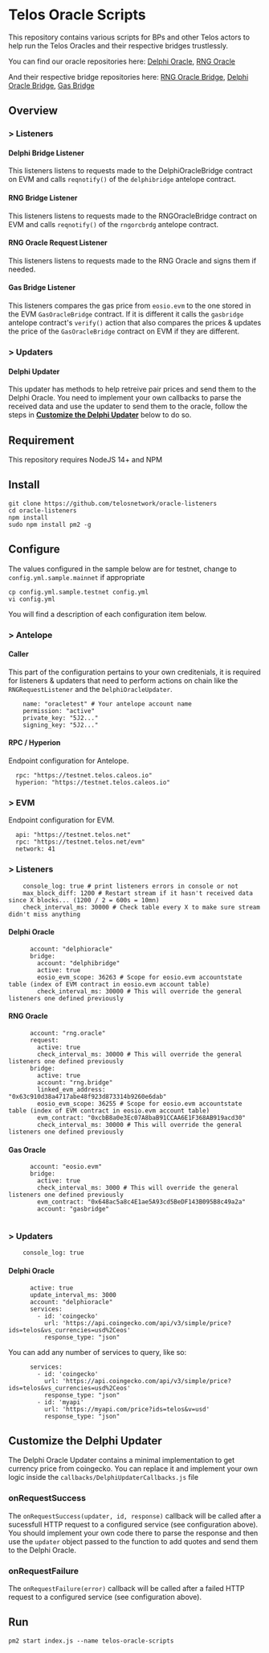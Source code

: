 # Telos Oracle Scripts

This repository contains various scripts for BPs and other Telos actors to help run the Telos Oracles and their respective bridges trustlessly.

You can find our oracle repositories here: [Delphi Oracle](https://github.com/telosnetwork/delphioracle), [RNG Oracle](https://github.com/telosnetwork/telos-oracle-rng)

And their respective bridge repositories here: [RNG Oracle Bridge](https://github.com/telosnetwork/rng-oracle-bridge), [Delphi Oracle Bridge](https://github.com/telosnetwork/delphi-oracle-bridge), [Gas Bridge](https://github.com/telosnetwork/gas-oracle-bridge)

## Overview

### > Listeners

####   Delphi Bridge Listener

This listeners listens to requests made to the DelphiOracleBridge contract on EVM and calls `reqnotify()` of the `delphibridge` antelope contract.

####   RNG Bridge Listener

This listeners listens to requests made to the RNGOracleBridge contract on EVM and calls `reqnotify()` of the `rngorcbrdg` antelope contract.

####   RNG Oracle Request Listener

This listeners listens to requests made to the RNG Oracle and signs them if needed.

####   Gas Bridge Listener

This listeners compares the gas price from `eosio.evm` to the one stored in the EVM `GasOracleBridge` contract. If it is different it calls the `gasbridge` antelope contract's `verify()` action that also compares the prices & updates the price of the `GasOracleBridge` contract on EVM if they are different.

### > Updaters

####   Delphi Updater

This updater has methods to help retreive pair prices and send them to the Delphi Oracle. You need to implement your own callbacks to parse the received data and use the updater to send them to the oracle, follow the steps in **[Customize the Delphi Updater](https://github.com/telosnetwork/telos-oracle-scripts#customize-the-delphi-updater)** below to do so.

## Requirement

This repository requires NodeJS 14+ and NPM

## Install

```
git clone https://github.com/telosnetwork/oracle-listeners
cd oracle-listeners
npm install
sudo npm install pm2 -g
```

## Configure

The values configured in the sample below are for testnet, change to `config.yml.sample.mainnet` if appropriate

```
cp config.yml.sample.testnet config.yml
vi config.yml 
```
You will find a description of each configuration item below.

### > Antelope

#### Caller

This part of the configuration pertains to your own creditenials, it is required for listeners & updaters that need to perform actions on chain like the `RNGRequestListener` and the `DelphiOracleUpdater`.

```
    name: "oracletest" # Your antelope account name
    permission: "active" 
    private_key: "5J2..."
    signing_key: "5J2..."
```

#### RPC / Hyperion

Endpoint configuration for Antelope.


```
  rpc: "https://testnet.telos.caleos.io"
  hyperion: "https://testnet.telos.caleos.io"
```

### > EVM

Endpoint configuration for EVM.

```
  api: "https://testnet.telos.net"
  rpc: "https://testnet.telos.net/evm"
  network: 41
```

### > Listeners

```
    console_log: true # print listeners errors in console or not
    max_block_diff: 1200 # Restart stream if it hasn't received data since X blocks... (1200 / 2 = 600s = 10mn)
    check_interval_ms: 30000 # Check table every X to make sure stream didn't miss anything
```

#### Delphi Oracle

```
      account: "delphioracle"
      bridge:
        account: "delphibridge"
        active: true
        eosio_evm_scope: 36263 # Scope for eosio.evm accountstate table (index of EVM contract in eosio.evm account table)
        check_interval_ms: 30000 # This will override the general listeners one defined previously
```

#### RNG Oracle


```
      account: "rng.oracle"
      request:
        active: true
        check_interval_ms: 30000 # This will override the general listeners one defined previously
      bridge:
        active: true
        account: "rng.bridge"
        linked_evm_address: "0x63c910d38a4717abe48f923d873314b9260e6dab"
        eosio_evm_scope: 36255 # Scope for eosio.evm accountstate table (index of EVM contract in eosio.evm account table)
        evm_contract: "0xcbB8a0e3Ec07A8baB91CCAA6E1F368AB919acd30"
        check_interval_ms: 30000 # This will override the general listeners one defined previously

```

#### Gas Oracle

```
      account: "eosio.evm"
      bridge:
        active: true
        check_interval_ms: 3000 # This will override the general listeners one defined previously
        evm_contract: "0x648ac5a8c4E1ae5A93cd5BeDF143B095B8c49a2a"
        account: "gasbridge"
        
```

### > Updaters

```
    console_log: true
```

#### Delphi Oracle

```
      active: true
      update_interval_ms: 3000 
      account: "delphioracle"
      services:
        - id: 'coingecko'
          url: 'https://api.coingecko.com/api/v3/simple/price?ids=telos&vs_currencies=usd%2Ceos'
          response_type: "json"
```

You can add any number of services to query, like so:

```
      services:
        - id: 'coingecko'
          url: 'https://api.coingecko.com/api/v3/simple/price?ids=telos&vs_currencies=usd%2Ceos'
          response_type: "json"
        - id: 'myapi'
          url: 'https://myapi.com/price?ids=telos&v=usd'
          response_type: "json"
```


## Customize the Delphi Updater

The Delphi Oracle Updater contains a minimal implementation to get currency price from coingecko. 
You can replace it and implement your own logic inside the `callbacks/DelphiUpdaterCallbacks.js` file

### onRequestSuccess

The `onRequestSuccess(updater, id, response)` callback will be called after a sucessfull HTTP request to a configured service (see configuration above).
You should implement your own code there to parse the response and then use the `updater` object passed to the function to add quotes and send them to the Delphi Oracle. 

### onRequestFailure

The `onRequestFailure(error)` callback will be called after a failed HTTP request to a configured service (see configuration above).

## Run

```
pm2 start index.js --name telos-oracle-scripts
```
